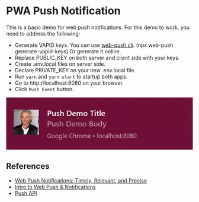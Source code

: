 # PWA Push Notification

This is a basic demo for web push notifications. For this demo to work, you need to address the following:

* Generate VAPID keys. You can use [web-push cli](https://www.npmjs.com/package/web-push). (npx web-push generate-vapid-keys) Or generate it online.
* Replace PUBLIC_KEY on both server and client side with your keys.
* Create .env.local files on server side.
* Declare PRIVATE_KEY on your new .env.local file.
* Run `yarn` and `yarn start` to startup both apps.
* Go to http://localhost:8080 on your browser.
* Click `Push Event` button.

![Bill Murray Push Image](./push-murray.jpg)

## References

* [Web Push Notifications: Timely, Relevant, and Precise](https://developers.google.com/web/fundamentals/push-notifications)
* [Intro to Web Push & Notifications](https://www.youtube.com/watch?v=ggUY0Q4f5ok)
* [Push API](https://developer.mozilla.org/en-US/docs/Web/API/Push_API)